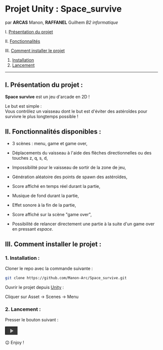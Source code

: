 # Projet Unity : Space_survive

par **ARCAS** Manon, **RAFFANEL** Guilhem *B2 informatique*

I. [Présentation du projet](#i-présentation-du-projet)

II. [Fonctionnalités](#ii-fonctionnalités-disponibles)

III. [Comment installer le projet](#iii-comment-installer-le-projet)
1. [Installation](#1-installation)
2. [Lancement](#2-lancement)

___

## I. Présentation du projet :

**Space survive** est un jeu d'arcade en 2D !<br>

Le but est simple : <br>
Vous contrôlez un vaisseau dont le but est d'éviter des astéroîdes pour survivre le plus longtemps possible !<br>


## II. Fonctionnalités disponibles :

- 3 scènes : menu, game et game over,

- Déplacements du vaisseau à l'aide des flèches directionnelles ou des touches z, q, s, d,

- Impossibilité pour le vaisseau de sortir de la zone de jeu,

- Génération aléatoire des points de spawn des astéroïdes,

- Score affiché en temps réel durant la partie,

- Musique de fond durant la partie,

- Effet sonore à la fin de la partie,

- Score affiché sur la scène "game over",

- Possibilité de relancer directement une partie à la suite d'un game over en pressant *espace*.

## III. Comment installer le projet :

### 1. Installation :

Cloner le repo avec la commande suivante :
```bash
git clone https://github.com/Manon-Arc/Space_survive.git
```
Ouvrir le projet depuis [Unity](https://unity.com/fr/download) :

Cliquer sur Asset -> Scenes -> Menu

### 2. Lancement :

Presser le bouton suivant :

![button](./img/button.png)

😉 Enjoy !